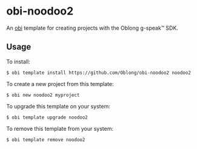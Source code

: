 # obi-noodoo2

An [obi][] template for creating projects with the Oblong g-speak™ SDK.

## Usage

To install:

```
$ obi template install https://github.com/Oblong/obi-noodoo2 noodoo2
```

To create a new project from this template:

```
$ obi new noodoo2 myproject
```

To upgrade this template on your system:

```
$ obi template upgrade noodoo2
```

To remove this template from your system:

```
$ obi template remove noodoo2
```

[obi]: <https://github.com/Oblong/obi>
